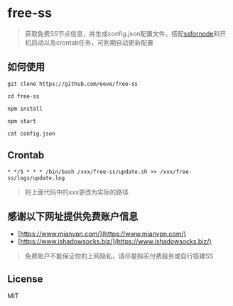 # free-ss

> 获取免费SS节点信息，并生成config.json配置文件，搭配[ssfornode](https://github.com/shadowsocks/shadowsocks-nodejs)和开机启动以及crontab任务，可到期自动更新配置

## 如何使用

`git clone https://github.com/eeve/free-ss`

`cd free-ss`

`npm install`

`npm start`

`cat config.json`


## Crontab

`* */5 * * * /bin/bash /xxx/free-ss/update.sh >> /xxx/free-ss/logs/update.log`

 > 将上面代码中的xxx更改为实际的路径


## 感谢以下网址提供免费账户信息
 - [https://www.mianvpn.com/](https://www.mianvpn.com/)
 - [https://www.ishadowsocks.biz/](https://www.ishadowsocks.biz/)

 > 免费账户不能保证你的上网隐私，请尽量购买付费服务或自行搭建SS

## License

MIT
